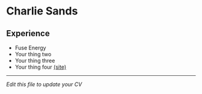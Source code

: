# Charlie Sands

## Experience

- Fuse Energy
- Your thing two
- Your thing three
- Your thing four [(site)](#)

---

*Edit this file to update your CV*
